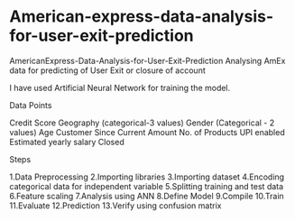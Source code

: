 # American-express-data-analysis-for-user-exit-prediction

AmericanExpress-Data-Analysis-for-User-Exit-Prediction
Analysing AmEx data for predicting of User Exit or closure of account

I have used Artificial Neural Network for training the model.

Data Points

Credit Score
Geography (categorical-3 values)
Gender (Categorical - 2 values)
Age
Customer
Since Current Amount No. of Products
UPI enabled
Estimated yearly salary
Closed

Steps

1.Data Preprocessing
2.Importing libraries
3.Importing dataset
4.Encoding categorical data for independent variable
5.Splitting training and test data
6.Feature scaling
7.Analysis using ANN
8.Define Model
9.Compile
10.Train
11.Evaluate
12.Prediction
13.Verify using confusion matrix
